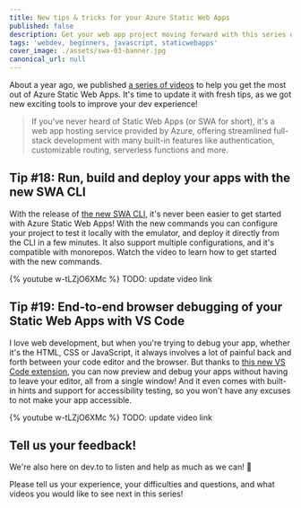 ```yaml
---
title: New tips & tricks for your Azure Static Web Apps
published: false
description: Get your web app project moving forward with this series of practical videos on Azure Static Web Apps.
tags: 'webdev, beginners, javascript, staticwebapps'
cover_image: ./assets/swa-03-banner.jpg
canonical_url: null
---
```


About a year ago, we published [a series of videos](https://aka.ms/StaticWebAppsTips) to help you get the most out of Azure Static Web Apps. It's time to update it with fresh tips, as we got new exciting tools to improve your dev experience!

> If you've never heard of Static Web Apps (or SWA for short), it's a web app hosting service provided by Azure, offering streamlined full-stack development with many built-in features like authentication, customizable routing, serverless functions and more.

## Tip #18: Run, build and deploy your apps with the new SWA CLI

With the release of [the new SWA CLI](https://github.com/Azure/static-web-apps-cli), it's never been easier to get started with Azure Static Web Apps! With the new commands you can configure your project to test it locally with the emulator, and deploy it directly from the CLI in a few minutes. It also support multiple configurations, and it's compatible with monorepos. Watch the video to learn how to get started with the new commands.

{% youtube w-tLZjO6XMc %} TODO: update video link

## Tip #19: End-to-end browser debugging of your Static Web Apps with VS Code

I love web development, but when you're trying to debug your app, whether it's the HTML, CSS or JavaScript, it always involves a lot of painful back and forth between your code editor and the browser. But thanks to [this new VS Code extension](https://aka.ms/devtools-for-code), you can now preview and debug your apps without having to leave your editor, all from a single window! And it even comes with built-in hints and support for accessibility testing, so you won't have any excuses to not make your app accessible.

{% youtube w-tLZjO6XMc %} TODO: update video link

## Tell us your feedback!

We're also here on dev.to to listen and help as much as we can! 🙂

Please tell us your experience, your difficulties and questions, and what videos you would like to see next in this series!
